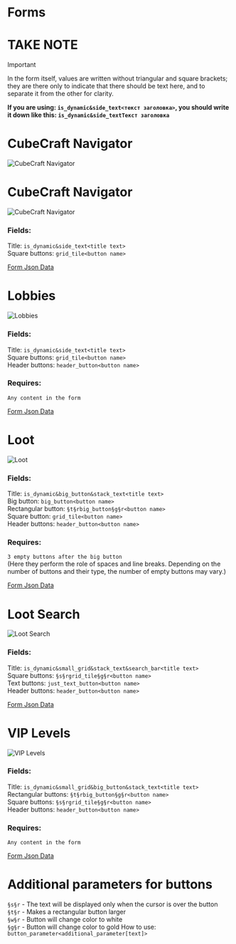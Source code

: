 # Forms

# TAKE NOTE
> [!important]
> In the form itself, values are written without triangular and square brackets; they are there only to indicate that there should be text here, and to separate it from the other for clarity.   
>
> **If you are using: `is_dynamic&side_text<текст заголовка>`, you should write it down like this: `is_dynamic&side_textТекст заголовка`**

# CubeCraft Navigator
![CubeCraft Navigator](../images/cubecraft_navigator.png)

# CubeCraft Navigator
![CubeCraft Navigator](../images/cubecraft_navigator.png)

### Fields:
Title: `is_dynamic&side_text<title text>`  
Square buttons: `grid_tile<button name>`

[Form Json Data](../data/cubecraft_navigator.json)


# Lobbies
![Lobbies](../images/cubecraft_lobbies.png)

### Fields:
Title: `is_dynamic&side_text<title text>`  
Square buttons: `grid_tile<button name>`    
Header buttons: `header_button<button name>`  

### Requires:
`Any content in the form`

[Form Json Data](../data/cubecraft_lobbies.json)


# Loot
![Loot](../images/cubecraft_loot.png)

### Fields:
Title: `is_dynamic&big_button&stack_text<title text>`   
Big button: `big_button<button name>`   
Rectangular button: `§t§rbig_button§g§r<button name>`   
Square button: `grid_tile<button name>`  
Header buttons: `header_button<button name>`  

### Requires:
`3 empty buttons after the big button`  
(Here they perform the role of spaces and line breaks.
Depending on the number of buttons and their type, the number of empty buttons may vary.)

[Form Json Data](../data/cubecraft_loot.json)


# Loot Search
![Loot Search](../images/cubecraft_loot_search.png)

### Fields:
Title: `is_dynamic&small_grid&stack_text&search_bar<title text>`   
Square buttons: `§s§rgrid_tile§g§r<button name>`    
Text buttons: `just_text_button<button name>`   
Header buttons: `header_button<button name>`  

[Form Json Data](../data/cubecraft_loot_search.json)


# VIP Levels
![VIP Levels](../images/cubecraft_vip_levels.png)

### Fields:
Title: `is_dynamic&small_grid&big_button&stack_text<title text>`   
Rectangular buttons: `§t§rbig_button§g§r<button name>`     
Square buttons: `§s§rgrid_tile§g§r<button name>`     
Header buttons: `header_button<button name>`  

### Requires:
`Any content in the form`

[Form Json Data](../data/cubecraft_vip_levels.json)


# Additional parameters for buttons
`§s§r` - The text will be displayed only when the cursor is over the button    
`§t§r` - Makes a rectangular button larger    
`§w§r` - Button will change color to white   
`§g§r` - Button will change color to gold 
How to use: `button_parameter<additional_parameter[text]>`